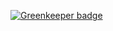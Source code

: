 

[![Greenkeeper badge](https://badges.greenkeeper.io/unshift/serialize-map.svg)](https://greenkeeper.io/)